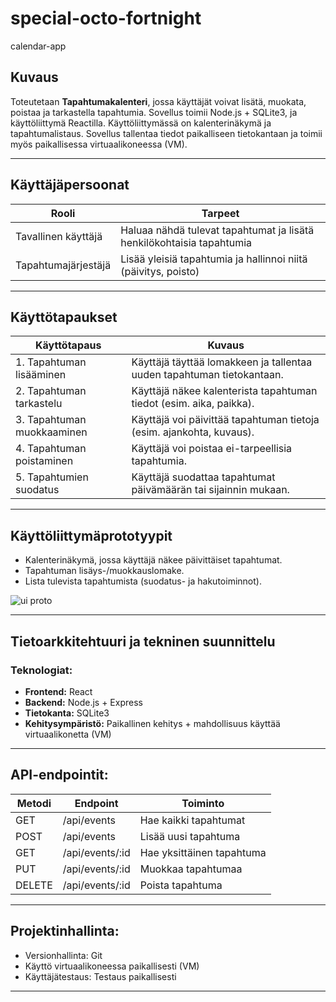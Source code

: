# special-octo-fortnight
calendar-app

## Kuvaus
Toteutetaan **Tapahtumakalenteri**, jossa käyttäjät voivat lisätä, muokata, poistaa ja tarkastella tapahtumia. Sovellus toimii Node.js + SQLite3, ja käyttöliittymä Reactilla. Käyttöliittymässä on kalenterinäkymä ja tapahtumalistaus. Sovellus tallentaa tiedot paikalliseen tietokantaan ja toimii myös paikallisessa virtuaalikoneessa (VM).

---

## Käyttäjäpersoonat
| Rooli                | Tarpeet                                                                |
|----------------------|------------------------------------------------------------------------|
| Tavallinen käyttäjä  | Haluaa nähdä tulevat tapahtumat ja lisätä henkilökohtaisia tapahtumia  |
| Tapahtumajärjestäjä  | Lisää yleisiä tapahtumia ja hallinnoi niitä (päivitys, poisto)         |

---

## Käyttötapaukset
| Käyttötapaus               | Kuvaus                                                                 |
|----------------------------|------------------------------------------------------------------------|
| 1. Tapahtuman lisääminen   | Käyttäjä täyttää lomakkeen ja tallentaa uuden tapahtuman tietokantaan. |
| 2. Tapahtuman tarkastelu   | Käyttäjä näkee kalenterista tapahtuman tiedot (esim. aika, paikka).    |
| 3. Tapahtuman muokkaaminen | Käyttäjä voi päivittää tapahtuman tietoja (esim. ajankohta, kuvaus).   |
| 4. Tapahtuman poistaminen  | Käyttäjä voi poistaa ei-tarpeellisia tapahtumia.                       |
| 5. Tapahtumien suodatus    | Käyttäjä suodattaa tapahtumat päivämäärän tai sijainnin mukaan.        |

---

## Käyttöliittymäprototyypit
- Kalenterinäkymä, jossa käyttäjä näkee päivittäiset tapahtumat.
- Tapahtuman lisäys-/muokkauslomake.
- Lista tulevista tapahtumista (suodatus- ja hakutoiminnot).

![ui proto](https://github.com/user-attachments/assets/27a024bb-3e04-4128-aa5f-92d19fa1cfc1)


---

## Tietoarkkitehtuuri ja tekninen suunnittelu
### Teknologiat:
- **Frontend:** React
- **Backend:** Node.js + Express
- **Tietokanta:** SQLite3
- **Kehitysympäristö:** Paikallinen kehitys + mahdollisuus käyttää virtuaalikonetta (VM)

---

## API-endpointit:
| Metodi 	| Endpoint     	    | Toiminto                  |
|---------|-------------------|---------------------------|
| GET     | /api/events     	| Hae kaikki tapahtumat     |
| POST   	| /api/events     	| Lisää uusi tapahtuma      |
| GET    	| /api/events/:id 	| Hae yksittäinen tapahtuma |
| PUT    	| /api/events/:id 	| Muokkaa tapahtumaa        |
| DELETE 	| /api/events/:id 	| Poista tapahtuma          |

---

## Projektinhallinta:
- Versionhallinta: Git 
- Käyttö virtuaalikoneessa paikallisesti (VM) 
- Käyttäjätestaus: Testaus paikallisesti

---
